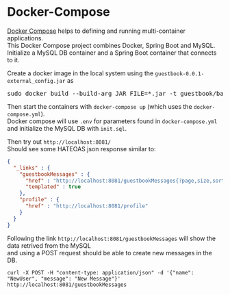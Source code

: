 # Docker-Compose

[Docker Compose](https://docs.docker.com/compose/) helps to defining and running multi-container applications.<br/>
This Docker Compose project combines Docker, Spring Boot and MySQL.<br>
Initialize a MySQL DB container and a Spring Boot container that connects to it.<br>

Create a docker image in the local system using the `guestbook-0.0.1-external_config.jar` as
<pre>sudo docker build --build-arg JAR_FILE=*.jar -t guestbook/backend_ext:1.1 -f Dockerfile_external_1.2 .</pre>

Then start the containers with `docker-compose up` (which uses the `docker-compose.yml`).<br>
Docker compose will use `.env` for parameters found in `docker-compose.yml` and initialize the MySQL DB with `init.sql`.<br/>

Then try out `http://localhost:8081/`<br>
Should see some HATEOAS json response similar to:
```json
{
  "_links" : {
    "guestbookMessages" : {
      "href" : "http://localhost:8081/guestbookMessages{?page,size,sort}",
      "templated" : true
    },
    "profile" : {
      "href" : "http://localhost:8081/profile"
    }
  }
}
```
Following the link `http://localhost:8081/guestbookMessages` will show the data retrived from the MySQL<br>
and using a POST request should be able to create new messages in the DB.

`curl -X POST -H "content-type: application/json" -d '{"name": "NewUser", "message": "New Message"}' http://localhost:8081/guestbookMessages`
